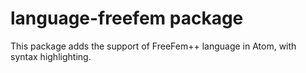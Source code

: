 # language-freefem package

This package adds the support of FreeFem++ language in Atom, with syntax highlighting.

